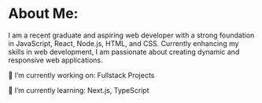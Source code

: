 # About Me:
I am a recent graduate and aspiring web developer with a strong foundation in JavaScript, React, Node.js, HTML, and CSS. Currently enhancing my skills in web development, I am passionate about creating dynamic and responsive web applications.

🔭 I’m currently working on:
Fullstack Projects

🌱 I’m currently learning:
Next.js, TypeScript


<!--
**Narayan2206/Narayan2206** is a ✨ _special_ ✨ repository because its `README.md` (this file) appears on your GitHub profile.

Here are some ideas to get you started:

- 🔭 I’m currently working on ...
- 🌱 I’m currently learning ...
- 👯 I’m looking to collaborate on ...
- 🤔 I’m looking for help with ...
- 💬 Ask me about ...
- 📫 How to reach me: ...
- 😄 Pronouns: ...
- ⚡ Fun fact: ...
-->
